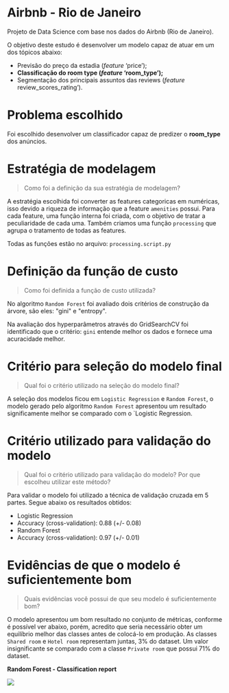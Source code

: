 # Airbnb - Rio de Janeiro

Projeto de Data Science com base nos dados do Airbnb (Rio de Janeiro).

O objetivo deste estudo é desenvolver um modelo capaz de atuar em um dos tópicos abaixo:

- Previsão do preço da estadia (*feature* ‘price’);
- **Classificação do room type (*feature* ‘room_type’);**
- Segmentação dos principais assuntos das reviews (*feature* review_scores_rating’).

# Problema escolhido

Foi escolhido desenvolver um classificador capaz de predizer o **room_type** dos anúncios.

# Estratégia de modelagem
> Como foi a definição da sua estratégia de modelagem?

A estratégia escolhida foi converter as features categoricas em numéricas, isso devido a riqueza de informação que a feature `amenities` possui. Para cada feature, uma função interna foi criada, com o objetivo de tratar a peculiaridade de cada uma. Também criamos uma função `processing` que agrupa o tratamento de todas as features.

Todas as funções estão no arquivo: `processing.script.py`

# Definição da função de custo
> Como foi definida a função de custo utilizada?

No algoritmo `Random Forest` foi avaliado dois critérios de construção da árvore, são eles: "gini" e "entropy".

Na avaliação dos hyperparâmetros através do GridSearchCV foi identificado que o critério: `gini` entende melhor os dados e fornece uma acuracidade melhor.

# Critério para seleção do modelo final
> Qual foi o critério utilizado na seleção do modelo final?

A seleção dos modelos ficou em `Logistic Regression` e `Random Forest`, o modelo gerado pelo algoritmo `Random Forest` apresentou um resultado significamente melhor se comparado com o `Logistic Regression.

# Critério utilizado para validação do modelo
> Qual foi o critério utilizado para validação do modelo?
> Por que escolheu utilizar este método?

Para validar o modelo foi utilizado a técnica de validação cruzada em 5 partes. Segue abaixo os resultados obtidos:

- Logistic Regression
 - Accuracy (cross-validation): 0.88 (+/- 0.08)
- Random Forest
 - Accuracy (cross-validation): 0.97 (+/- 0.01)

# Evidências de que o modelo é suficientemente bom
> Quais evidências você possui de que seu modelo é suficientemente bom?

O modelo apresentou um bom resultado no conjunto de métricas, conforme é possível ver abaixo, porém, acredito que seria necessário obter um equilíbrio melhor das classes antes de colocá-lo em produção. As classes `Shared room` e `Hotel room` representam juntas, 3% do dataset. Um valor insignificante se comparado com a classe `Private room` que possui 71% do dataset.

**Random Forest - Classification report**

![](https://github.com/DougTrajano/ds_airbnb_rio/blob/master/images/classification_report.png)